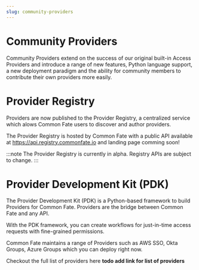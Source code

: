 ```yaml
---
slug: community-providers
---
```


# Community Providers

Community Providers extend on the success of our original built-in Access Providers and introduce a range of new features, Python language support, a new deployment paradigm and the ability for community members to contribute their own providers more easily.

# Provider Registry

Providers are now published to the Provider Registry, a centralized service which alows Common Fate users to discover and author providers.

The Provider Registry is hosted by Common Fate with a public API available at https://api.registry.commonfate.io and landing page comming soon!

:::note
The Provider Registry is currently in alpha. Registry APIs are subject to change.
:::

# Provider Development Kit (PDK)

The Provider Development Kit (PDK) is a Python-based framework to build Providers for Common Fate. Providers are the bridge between Common Fate and any API.

With the PDK framework, you can create workflows for just-in-time access requests with fine-grained permissions.

Common Fate maintains a range of Providers such as AWS SSO, Okta Groups, Azure Groups which you can deploy right now.

Checkout the full list of providers here **todo add link for list of providers**
